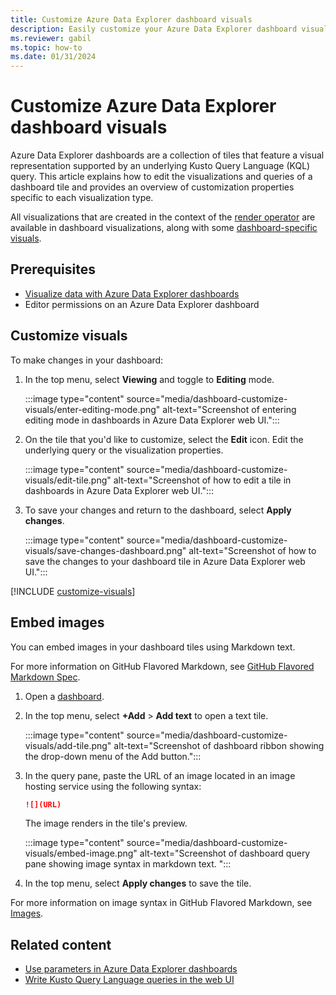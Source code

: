 ```yaml
---
title: Customize Azure Data Explorer dashboard visuals
description: Easily customize your Azure Data Explorer dashboard visuals
ms.reviewer: gabil
ms.topic: how-to
ms.date: 01/31/2024
---
```


# Customize Azure Data Explorer dashboard visuals

Azure Data Explorer dashboards are a collection of tiles that feature a visual representation supported by an underlying Kusto Query Language (KQL) query. This article explains how to edit the visualizations and queries of a dashboard tile and provides an overview of customization properties specific to each visualization type.

All visualizations that are created in the context of the [render operator](/kusto/query/render-operator?view=azure-data-explorer&preserve-view=true#visualization) are available in dashboard visualizations, along with some [dashboard-specific visuals](dashboard-visuals.md).

## Prerequisites

* [Visualize data with Azure Data Explorer dashboards](azure-data-explorer-dashboards.md)
* Editor permissions on an Azure Data Explorer dashboard

## Customize visuals

To make changes in your dashboard:

1. In the top menu, select **Viewing** and toggle to **Editing** mode.

    :::image type="content" source="media/dashboard-customize-visuals/enter-editing-mode.png" alt-text="Screenshot of entering editing mode in dashboards in Azure Data Explorer web UI.":::

1. On the tile that you'd like to customize, select the **Edit** icon. Edit the underlying query or the visualization properties.

    :::image type="content" source="media/dashboard-customize-visuals/edit-tile.png" alt-text="Screenshot of how to edit a tile in dashboards in Azure Data Explorer web UI.":::

1. To save your changes and return to the dashboard, select **Apply changes**.

    :::image type="content" source="media/dashboard-customize-visuals/save-changes-dashboard.png" alt-text="Screenshot of how to save the changes to your dashboard tile in Azure Data Explorer web UI.":::

[!INCLUDE [customize-visuals](includes/cross-repo/customize-visuals.md)]

## Embed images

You can embed images in your dashboard tiles using Markdown text.

For more information on GitHub Flavored Markdown, see [GitHub Flavored Markdown Spec](https://github.github.com/gfm/).

1. Open a [dashboard](azure-data-explorer-dashboards.md#create-a-new-dashboard).
1. In the top menu, select **+Add** > **Add text** to open a text tile.

    :::image type="content" source="media/dashboard-customize-visuals/add-tile.png" alt-text="Screenshot of dashboard ribbon showing the drop-down menu of the Add button.":::

1. In the query pane, paste the URL of an image located in an image hosting service using the following syntax:

    ```md
    ![](URL)
    ```

    The image renders in the tile's preview.

    :::image type="content" source="media/dashboard-customize-visuals/embed-image.png" alt-text="Screenshot of dashboard query pane showing image syntax in markdown text. ":::

1. In the top menu, select **Apply changes** to save the tile.

For more information on image syntax in GitHub Flavored Markdown, see [Images](https://github.github.com/gfm/#images).

## Related content

* [Use parameters in Azure Data Explorer dashboards](dashboard-parameters.md)
* [Write Kusto Query Language queries in the web UI](web-ui-kql.md)
